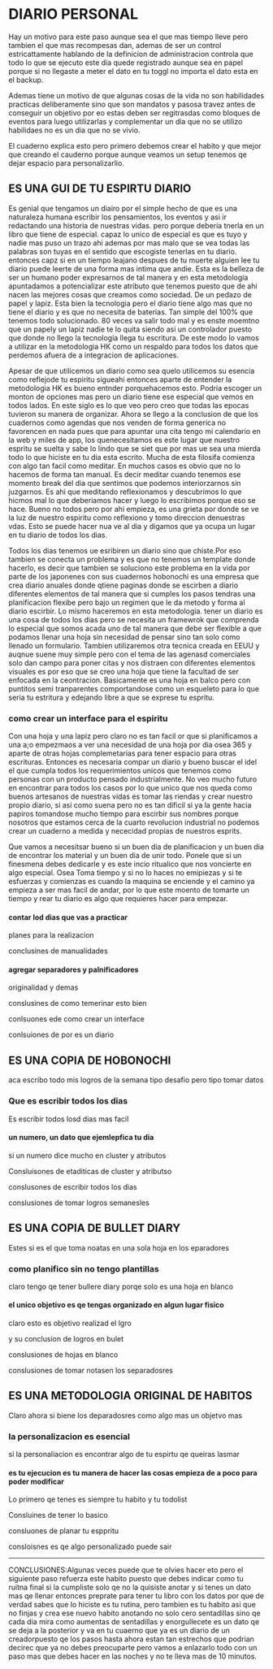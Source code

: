 # DIARIO PERSONAL

Hay un motivo para este paso aunque sea el que mas tiempo lleve pero tambien el que mas recompesas dan, ademas de ser un control estricattamente hablando de la definicion de administracion controla que todo lo que se ejecuto este dia quede registrado aunque sea en papel porque si no llegaste a meter el dato en tu toggl no importa el dato esta en el backup.

Ademas tiene un motivo de que algunas cosas de la vida no son habilidades practicas deliberamente sino que son mandatos y pasosa travez antes de conseguir un objetivo por eo estas deben ser regitrasdas como bloques de eventos para luego utilizarlas y complementar un dia que no se utilizo habilidaes no es un dia que no se vivio.

El cuaderno explica esto pero primero debemos crear el habito y que mejor que creando el cauderno porque aunque veamos un setup tenemos qe dejar espacio para personalizarlio.

## ES UNA GUI DE TU ESPIRTU DIARIO

Es genial que tengamos un diairo por el simple hecho de que es una naturaleza humana escribir los pensamientos, los eventos y asi ir redactando una historia de nuestras vidas. pero porque deberia tnerla en un libro que tiene de especial. capaz lo unico de especial es que es tuyo y nadie mas puso un trazo ahi ademas por mas malo que se vea todas las palabras son tuyas en el sentido que escogiste tenerlas en tu diario. entonces capz si en un tiempo leajano despues de tu muerte alguien lee tu diario puede leerte de una forma mas intima que andie. Esta es la belleza de ser un humano poder expresarnos de tal manera y en esta metodologia apuntadamos a potencializar este atributo que tenemos puesto que de ahi nacen las mejores cosas que creamos como sociedad. De un pedazo de papel y lapiz. Esta bien la tecnologia pero el diario tiene algo mas que no tiene el diario y es que no necesita de baterias. Tan simple del 100% que tenemos todo solucionado. 80 veces va salir todo mal y es enste moemtno que un papely un lapiz nadie te lo quita siendo asi un controlador puesto que donde no llego la tecnologia llega tu escritura. De este modo lo vamos a utilizar en la metodologia HK como un respaldo para todos los datos que perdemos afuera de a integracion de aplicaciones.

Apesar de que utilicemos un diario como sea quelo utilicemos su esencia como reflejode tu espiritu sigueahi entonces aparte de entender la metodologia HK es bueno entnder porquehacemos esto. Podria escoger un monton de opciones mas pero un diario tiene ese especial que vemos en todos lados. En este siglo es lo que veo pero creo que todas las epocas tuvieron su manera de organizar. Ahora se llego a la conclusion de que los cuadernos como agendas que nos venden de forma generica no favorencen en nada pues que para apuntar una cita tengo mi calendario en la web y miles de app, los quenecesitamos es este lugar que nuestro espritu se suelta y sabe lo lindo que se siet que por mas ue sea una mierda todo lo que hiciste en tu dia esta escrito. Mucha de esta filosifa comienza con algo tan facil como meditar. En muchos casos es obvio que no lo hacemos de forma tan manual. Es decir meditar cuando tenemos ese momento break del dia que sentimos que podemos interiorzarnos sin juzgarnos. Es ahi que meditando reflexionamos y descubrimos lo que hicmos mal lo que deberiamos hacer y luego lo escribimos porque eso se hace. Bueno no todos pero por ahi empieza, es una grieta por donde se ve la luz de nuestro espiritu como reflexiono y tomo direccion denuestras vdas. Esto se puede hacer nua ve al dia y digamos que ya ocupa un lugar en tu diario de todos los dias.

Todos los dias tenemos ue esribiren un diario sino que chiste.Por eso tambien se conecta un problema y es que no tenemos un template donde hacerlo, es decir que tambien se soluciono este problema en la vida por parte de los japonenes con sus cuadernos hobonochi es una empresa que crea diario anuales donde qtiene paginas donde se escirben a diario diferentes elementos de tal manera que si cumples los pasos tendras una planificacion flexibe pero bajo un regimen que le da metodo y forma al diario escirbir. Lo mismo haceremos en esta metodologia. tener un diario es una cosa de todos los dias pero se necesita un framewrok que comprenda lo especial que somos acada uno de tal manera que debe ser flexible a que podamos llenar una hoja sin necesidad de pensar sino tan solo como llenado un formulario. Tambien utilizaremos otra tecnica creada en EEUU y auqnue suene muy simple pero con el tema de las agenasd comerciales solo dan campo para poner citas y nos distraen con diferentes elementos visuales es por eso que se creo una hoja que tiene la facultad de ser enfocada en la ceontracion. Basicamente es una hoja en balco pero con puntitos semi tranparentes comportandose como un esqueleto para lo que seria tu estritura y edejando libre a que se exprese tu espritu.

### como crear un interface para el espiritu

Con una hoja y una lapiz pero claro no es tan facil or que si planificamos a una a;o empezmaos a ver una necesidad de una hoja por dia osea 365 y aparte de otras hojas complemetarias para tener espacio para otras escrituras. Entonces es necesaria compar un diario y bueno buscar el idel el que cumpla todos los requerimientos unicos que tenemos como personas con un producto pensado industrialmente. No veo mucho futuro en encontrar para todos los casos por lo que unico que nos queda como buenos artesanos de nuestras vidas es tomar las riendas y crear nuestro propio diario, si asi como suena pero no es tan dificil si ya la gente hacia papiros tomandose mucho tiempo para escirbir sus nombres porque nosotros que estamos cerca de la cuarto revolucion industrial no podemos crear un cuaderno a medida y nececidad propias de nuestros esprits.

Que vamos a necesitsar bueno si un buen dia de planificacion y un buen dia de encontrar los material y un buen dia de unir todo. Ponele que si un finesmena debes dedicarle y es este incio ritualico que nos voncierte en algo especial. Osea Toma tiempo y si no lo haces no emipiezas y si te esfuerzas y comienzas es cuando la maquina se enciende y el camino ya empieza a ser mas facil de andar, por lo que este moento de tomarte un tiempo y rear tu diario es algo que requieres hacer para empezar.

#### contar lod dias que vas a practicar

planes para la realizacion

conclusines de manualidades

#### agregar separadores y palnificadores

originalidad y demas

conslusines de como temerinar esto bien

conlsuones ede como crear un interface

conlsuiones de por es un diario

## ES UNA COPIA DE HOBONOCHI

aca escribo todo mis logros de la semana tipo desafio pero tipo tomar datos

### Que es escribir todos los dias

Es escribir todos losd dias mas facil

#### un numero, un dato que ejemlepfica tu dia

si un numero dice mucho en cluster y atributos

Consluisones de etaditicas de cluster y atributso

conslusones de escribir todos los dias

conslusiones de tomar logros semanesles

## ES UNA COPIA DE BULLET DIARY

Estes si es el que toma noatas en una sola hoja en los eparadores

### como planifico sin no tengo plantillas

claro tengo qe tener bullere diary porqe solo es una hoja en blanco

#### el unico objetivo es qe tengas organizado en algun lugar fisico

claro esto es objetivo realizad el lgro

y su conclusion de logros en bulet

conslusiones de hojas en blanco

conslusiones de tomar notasen los separadosres

## ES UNA METODOLOGIA ORIGINAL DE HABITOS

Claro ahora si biene los deparadosres como algo mas un objetvo mas

### la personalizacion es esencial

si la personaliacion es encontrar algo de tu espirtu qe queiras lasmar

#### es tu ejecucion es tu manera de hacer las cosas empieza de a poco para poder modificar

Lo primero qe tenes es siempre tu habito y tu todolist

Consluines de tener lo basico

consluones de planar tu esppritu

consloisnes es qe algo personalizado puede sair

---

CONCLUSIONES:Algunas veces puede que te olvies hacer eto pero el siguiente paso refuerza este habito puesto que debes indicar como tu ruitna final si la cumpliste solo qe no la quisiste anotar y si tenes un dato mas qe llenar entonces preprate para tener tu libro con los datos por que de verdad sabes que lo hiciste es tu rutina, pero tambien es tu habito asi que no finjas y crea ese nuevo habito anotando no solo cero sentadillas sino qe cada dia mira como aumentas de sentadillas y enorgullecete es un dato qe se deja a la posterior y va en tu cuaerno que ya es un diario de un creadorpuesto qe los pasos hasta ahora estan tan estrechos que podrian decirec que ya no debes preocuparte pero vamos a enlazarlo todo con un paso mas que debes hacer en las noches y no te lleva mas de 10 minutos.
